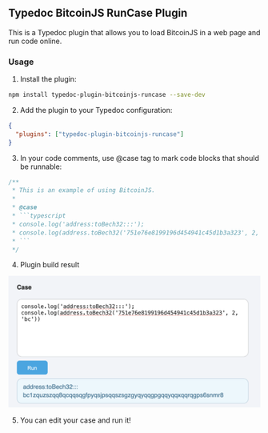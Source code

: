 ## Typedoc BitcoinJS RunCase Plugin

This is a Typedoc plugin that allows you to load BitcoinJS in a web page and run code online.

### Usage

1. Install the plugin:

```bash
npm install typedoc-plugin-bitcoinjs-runcase --save-dev
```

2. Add the plugin to your Typedoc configuration:

```json
{
  "plugins": ["typedoc-plugin-bitcoinjs-runcase"]
}
```

3. In your code comments, use @case tag to mark code blocks that should be runnable:

```typescript
/**
 * This is an example of using BitcoinJS.
 *
 * @case
 * ```typescript
 * console.log('address:toBech32:::');
 * console.log(address.toBech32('751e76e8199196d454941c45d1b3a323', 2, 'bc'))
 * ```
 */
```

4. Plugin build result

![image](./case.png)

5. You can edit your case and run it!


